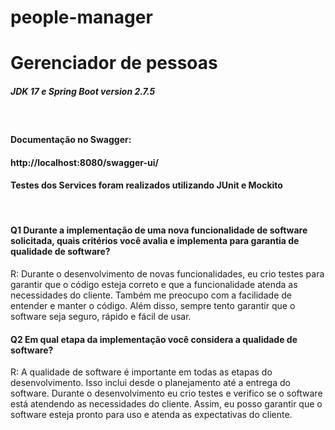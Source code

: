 # people-manager

<h1>Gerenciador de pessoas</h1>
<h5>JDK 17 e Spring Boot version 2.7.5</h5><br>

<p><h4>Documentação no Swagger: <h4> http://localhost:8080/swagger-ui/</p>

<h4>Testes dos Services foram realizados utilizando JUnit e Mockito</h4><br>



<h4>Q1 Durante a implementação de uma nova funcionalidade de software solicitada, quais critérios você avalia e implementa para garantia de qualidade de software?</h4>
R: Durante o desenvolvimento de novas funcionalidades, eu crio testes para garantir que o código esteja correto e que a funcionalidade atenda as necessidades do cliente. Também me preocupo com a facilidade de entender e manter o código. Além disso, sempre tento garantir que o software seja seguro, rápido e fácil de usar.

<h4>Q2 Em qual etapa da implementação você considera a qualidade de software?</h4>
R: A qualidade de software é importante em todas as etapas do desenvolvimento. Isso inclui desde o planejamento até a entrega do software. Durante o desenvolvimento eu crio testes e verifico se o software está atendendo as necessidades do cliente. Assim, eu posso garantir que o software esteja pronto para uso e atenda as expectativas do cliente.
